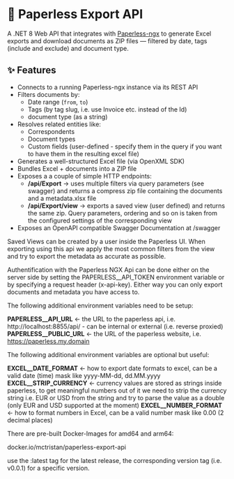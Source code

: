 # 📄 Paperless Export API

A .NET 8 Web API that integrates with [Paperless-ngx](https://github.com/paperless-ngx/paperless-ngx) to generate Excel exports and download documents as ZIP files — filtered by date, tags (include and exclude) and document type.

## ✨ Features

- Connects to a running Paperless-ngx instance via its REST API
- Filters documents by:
  - Date range (`from`, `to`)
  - Tags (by tag slug, i.e. use Invoice etc. instead of the Id)
  - document type (as a string)
- Resolves related entities like:
  - Correspondents
  - Document types
  - Custom fields (user-defined - specify them in the query if you want to have them in the resulting excel file)
- Generates a well-structured Excel file (via OpenXML SDK)
- Bundles Excel + documents into a ZIP file
- Exposes a a couple of simple HTTP endpoints:
  - **/api/Export**       -> uses multiple filters via query parameters (see swagger) and returns a compress zip file containing the documents and a metadata.xlsx file
  - **/api/Export/view**  -> exports a saved view (user defined) and returns the same zip. Query parameters, ordering and so on is taken from the configured settings of the corresponding view
- Exposes an OpenAPI compatible Swagger Documentation at /swagger

Saved Views can be created by a user inside the Paperless UI. When exporting using this api we apply the most common filters from the view and try to export the metadata as accurate as possible.

Authentification with the Paperless NGX Api can be done either on the server side by setting the PAPERLESS__API_TOKEN environment variable or by specifying a request header (x-api-key). Either way you can only export documents and metadata you have access to.

The following additional environment variables need to be setup:

**PAPERLESS__API_URL** <- the URL to the paperless api, i.e. http://localhost:8855/api/ - can be internal or external (i.e. reverse proxied)
**PAPERLESS__PUBLIC_URL** <- the URL of the paperless website, i.e. https://paperless.my.domain

The following additional environment variables are optional but useful:

**EXCEL__DATE_FORMAT** <- how to export date formats to excel, can be a valid date (time) mask like yyyy-MM-dd, dd.MM.yyyy
**EXCEL__STRIP_CURRENCY** <- currency values are stored as strings inside paperless, to get meaningful numbers out of it we need to strip the currency string i.e. EUR or USD from the string and try to parse the value as a double (only EUR and USD supported at the moment)
**EXCEL__NUMBER_FORMAT** <- how to format numbers in Excel, can be a valid number mask like 0.00 (2 decimal places)

There are pre-built Docker-Images for amd64 and arm64:

docker.io/mctristan/paperless-export-api

use the :latest tag for the latest release, the corresponding version tag (i.e. v0.0.1) for a specific version.
